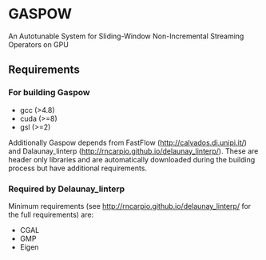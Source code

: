 # GASPOW
An Autotunable System for Sliding-Window Non-Incremental Streaming Operators on GPU


## Requirements

### For building Gaspow

* gcc (>4.8)
* cuda (>=8)
* gsl (>=2)

Additionally Gaspow depends from FastFlow (http://calvados.di.unipi.it/)  and Dalaunay_linterp (http://rncarpio.github.io/delaunay_linterp/). These are header only libraries and are automatically downloaded during the building process but have additional requirements.

### Required by Delaunay_linterp
Minimum requirements (see http://rncarpio.github.io/delaunay_linterp/ for the full requirements) are:
* CGAL
* GMP
* Eigen